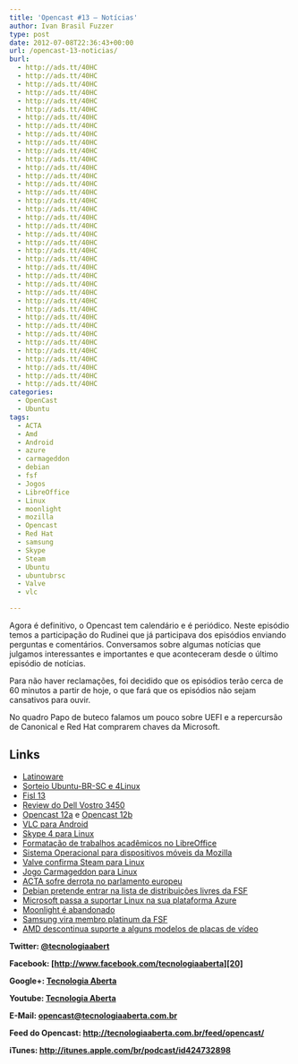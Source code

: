 ```yaml
---
title: 'Opencast #13 – Notícias'
author: Ivan Brasil Fuzzer
type: post
date: 2012-07-08T22:36:43+00:00
url: /opencast-13-noticias/
burl:
  - http://ads.tt/40HC
  - http://ads.tt/40HC
  - http://ads.tt/40HC
  - http://ads.tt/40HC
  - http://ads.tt/40HC
  - http://ads.tt/40HC
  - http://ads.tt/40HC
  - http://ads.tt/40HC
  - http://ads.tt/40HC
  - http://ads.tt/40HC
  - http://ads.tt/40HC
  - http://ads.tt/40HC
  - http://ads.tt/40HC
  - http://ads.tt/40HC
  - http://ads.tt/40HC
  - http://ads.tt/40HC
  - http://ads.tt/40HC
  - http://ads.tt/40HC
  - http://ads.tt/40HC
  - http://ads.tt/40HC
  - http://ads.tt/40HC
  - http://ads.tt/40HC
  - http://ads.tt/40HC
  - http://ads.tt/40HC
  - http://ads.tt/40HC
  - http://ads.tt/40HC
  - http://ads.tt/40HC
  - http://ads.tt/40HC
  - http://ads.tt/40HC
  - http://ads.tt/40HC
  - http://ads.tt/40HC
  - http://ads.tt/40HC
  - http://ads.tt/40HC
  - http://ads.tt/40HC
  - http://ads.tt/40HC
  - http://ads.tt/40HC
  - http://ads.tt/40HC
  - http://ads.tt/40HC
  - http://ads.tt/40HC
categories:
  - OpenCast
  - Ubuntu
tags:
  - ACTA
  - Amd
  - Android
  - azure
  - carmageddon
  - debian
  - fsf
  - Jogos
  - LibreOffice
  - Linux
  - moonlight
  - mozilla
  - Opencast
  - Red Hat
  - samsung
  - Skype
  - Steam
  - Ubuntu
  - ubuntubrsc
  - Valve
  - vlc

---
```

Agora é definitivo, o Opencast tem calendário e é periódico. Neste episódio temos a participação do Rudinei que já participava dos episódios enviando perguntas e comentários. Conversamos sobre algumas notícias que julgamos interessantes e importantes e que aconteceram desde o último episódio de notícias.

Para não haver reclamações, foi decidido que os episódios terão cerca de 60 minutos a partir de hoje, o que fará que os episódios não sejam cansativos para ouvir.

No quadro Papo de buteco falamos um pouco sobre UEFI e a repercursão de Canonical e Red Hat comprarem chaves da Microsoft.

## Links

  * [Latinoware][1]
  * [Sorteio Ubuntu-BR-SC e 4Linux][2]
  * [Fisl 13][3]
  * [Review do Dell Vostro 3450][4]
  * [Opencast 12a][5] e [Opencast 12b][6]
  * [VLC para Android][7]
  * [Skype 4 para Linux][8]
  * [Formatação de trabalhos acadêmicos no LibreOffice][9]
  * [Sistema Operacional para dispositivos móveis da Mozilla][10]
  * [Valve confirma Steam para Linux][11]
  * [Jogo Carmageddon para Linux][12]
  * [ACTA sofre derrota no parlamento europeu][13]
  * [Debian pretende entrar na lista de distribuições livres da FSF][14]
  * [Microsoft passa a suportar Linux na sua plataforma Azure][15]
  * [Moonlight é abandonado][16]
  * [Samsung vira membro platinum da FSF][17]
  * [AMD descontinua suporte a alguns modelos de placas de vídeo][18]

**Twitter: [@tecnologiaabert][19]**

**Facebook: [http://www.facebook.com/tecnologiaaberta][20]**

**Google+: [Tecnologia Aberta][21]**

**Youtube: [Tecnologia Aberta][22]**

**E-Mail: <opencast@tecnologiaaberta.com.br>**

**Feed do Opencast: <http://tecnologiaaberta.com.br/feed/opencast/>**

**iTunes: <a href="http://itunes.apple.com/br/podcast/id424732898" target="_blank" rel="nofollow">http://itunes.apple.com/br/podcast/id424732898</a>**

&nbsp;

 [1]: http://br-linux.org/2012/latinoware-2012-abertas-as-inscricoes/
 [2]: http://www.ubuntubrsc.com/sorteio-curso-linux-essentials-4linux.html
 [3]: http://fisl.org.br/13/
 [4]: http://www.ubuntero.com.br/?s=review+dell
 [5]: http://www.ubuntero.com.br/2012/06/opencat-12a-libreoffice/
 [6]: http://www.ubuntero.com.br/2012/06/opencast-12b-libreoffice/
 [7]: http://br-linux.org/2012/beta-do-vlc-para-android/
 [8]: http://www.ubuntero.com.br/2012/06/skype-4-para-linux-quem-diria/
 [9]: http://www.ubuntubrsc.com/formatacao-de-trabalhos-academicos-no-libreoffice.html
 [10]: http://br-linux.org/2012/mozilla-confirma-celulares-com-sistema-firefox-os-chegam-ao-mercado-em-2013-comecando-pelo-brasil/
 [11]: http://www.ubuntubrsc.com/gabe-newell-valve-confirma-steam-para-linux.html
 [12]: http://br-linux.org/2012/carmageddon-reincarnation-vai-chegar-tambem-ao-linux/
 [13]: http://br-linux.org/2012/478-a-39-acta-sofre-derrota-esmagadora-no-parlamento-europeu/
 [14]: http://br-linux.org/2012/lider-do-debian-pretende-fazer-com-que-projeto-seja-incluido-na-lista-de-distribuicoes-livres-da-fsf/
 [15]: http://www.omgubuntu.co.uk/2012/06/microsoft-canonical-bring-ubuntu-to-windows-azure
 [16]: http://www.omgubuntu.co.uk/2012/06/linux-silverlight-plugin-moonlight-abandoned
 [17]: http://br-linux.org/2012/samsung-vira-membro-platinum-da-linux-foundation-e-diz-que-vai-adotar-melhores-praticas-do-codigo-aberto/
 [18]: http://br-linux.org/2012/amd-nao-vai-mais-suportar-seu-driver-linux-para-algumas-de-suas-placas-menos-recentes/
 [19]: http://twitter.com/tecnologiaabert
 [20]: https://www.facebook.com/tecnologiaaberta
 [21]: https://plus.google.com/u/0/b/114491525240353631044/114491525240353631044/about
 [22]: http://youtube.com/tecnologiaaberta